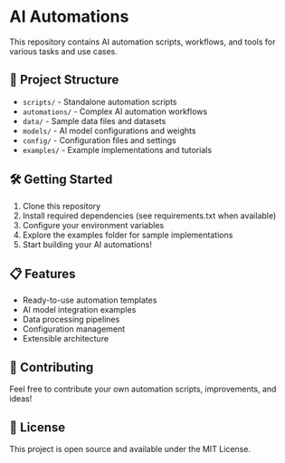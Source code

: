 # AI Automations

This repository contains AI automation scripts, workflows, and tools for various tasks and use cases.

## 🚀 Project Structure

- `scripts/` - Standalone automation scripts
- `automations/` - Complex AI automation workflows
- `data/` - Sample data files and datasets
- `models/` - AI model configurations and weights
- `config/` - Configuration files and settings
- `examples/` - Example implementations and tutorials

## 🛠️ Getting Started

1. Clone this repository
2. Install required dependencies (see requirements.txt when available)
3. Configure your environment variables
4. Explore the examples folder for sample implementations
5. Start building your AI automations!

## 📋 Features

- Ready-to-use automation templates
- AI model integration examples
- Data processing pipelines
- Configuration management
- Extensible architecture

## 🤝 Contributing

Feel free to contribute your own automation scripts, improvements, and ideas!

## 📄 License

This project is open source and available under the MIT License.